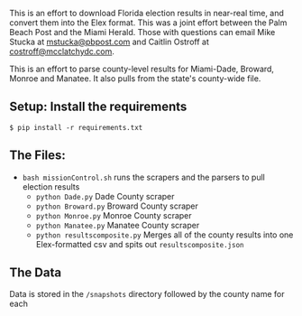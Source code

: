 This is an effort to download Florida election results in near-real time, and convert them into the Elex format. This was a joint effort between the Palm Beach Post and the Miami Herald. Those with questions can email Mike Stucka at mstucka@pbpost.com  and Caitlin Ostroff at costroff@mcclatchydc.com.

This is an effort to parse county-level results for Miami-Dade, Broward, Monroe and Manatee. It also pulls from the state's county-wide file.

## Setup: Install the requirements
`$ pip install -r requirements.txt `

## The Files:
* `bash missionControl.sh` runs the scrapers and the parsers to pull election results
  * `python Dade.py` Dade County scraper
  * `python Broward.py` Broward County scraper
  * `python Monroe.py` Monroe County scraper
  * `python Manatee.py` Manatee County scraper
  * `python resultscomposite.py` Merges all of the county results into one Elex-formatted csv and spits out `resultscomposite.json`

## The Data
Data is stored in the `/snapshots` directory followed by the county name for each
